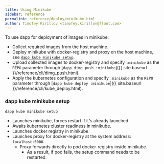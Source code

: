 ```yaml
---
title: Using Minikube
sidebar: reference
permalink: reference/deploy/minikube.html
author: Timofey Kirillov <timofey.kirillov@flant.com>
---
```


To use dapp for deployment of images in minikube:
* Collect required images from the host machine.
* Deploy minikube with docker-registry and proxy on the host machine, see [`dapp kube minikube setup`](#dapp-kube-minikube-setup).
* Upload collected images to docker-registry and specify `:minikube` as the `REPO` parameter through [`dapp dimg push :minikube`]({{ site.baseurl }}/reference/cli/dimg_push.html).
* Apply the kubernetes configuration and specify `:minikube` as the `REPO` parameter through [`dapp kube deploy :minikube`]({{ site.baseurl }}/reference/cli/kube_deploy.html).

### dapp kube minikube setup

```
dapp kube minikube setup
```

* Launches minikube, forces restart if it's already launched.
* Awaits kubernetes cluster readiness in minikube.
* Launches docker registry in minikube.
* Launches proxy for docker-registry at the system address: `localhost:5000`.
  * Proxy forwards directly to pod docker-registry inside minikube.
    * As a result, if pod fails, the setup command needs to be restarted.
